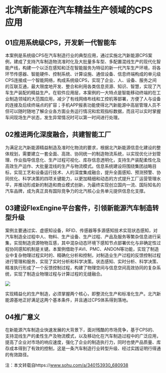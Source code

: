 <!--
title: 北汽新能源在汽车精益生产领域的CPS应用
subtitle: 工业软件
author: 网络
keyword: 工业软件
published: 2024-04-222
topicImg: assets/6/CPSBANE.jpg
-->



# 北汽新能源在汽车精益生产领域的CPS应用

## 01应用系统级CPS，开发新一代智能车

本案例是系统级CPS在汽车制造行业的典型应用，通过实施北汽新能源CPS案例，建成了支持汽车制造物流准时化及大批量多车型、多配置混线生产的现代化智能产线，构建一个以泛在感知和泛在智能服务为特征的新一代汽车生产环境，将各环节传感器、智能硬件、控制系统、计算设施、通信设备、信息终端构成的单元级CPS连接成一个智能网络，构成系统级CPS，实现了企业、人、设备、服务之间的互联互通，最大限度地开发、整合和利用各类信息资源、知识、智慧，实现了汽车生产装配的精益生产。在软件应用层，本案例的一大特点是智能移动终端的在工业制造领域的大范围应用，减少了有线网络布线和工控机等部署，方便了人与设备的连接及后续终端点的扩容；手机APP报表功能使得北汽新能源中高层管理人员不但可以随时随地了解企业各方面业务运行情况和宏观指标数据，而且可以实时掌握车间现场生产状态，发生异常情况时可以第一时间进行处理。

## 02推进两化深度融合，共建智能工厂

为满足北汽新能源精益制造及准时化物流的要求，根据北汽新能源信息化建设的整体规划，需要建立一套全面、高效、协同统一的制造物流系统，以实现优化计划管理、作业指导信息化、生产过程可视化、库存信息透明化，支持生产装配柔性化及高效生产运作、大批量混线的生产与物流模式。信息系统建设将围绕集团战略目标，实现工艺和设备运行技术、人的深度集成融合，提升全面感知、预测预警、协同优化、科学决策的四项关键能力，以更加精细和动态的方式提升工厂运营管理水平，并推动形成新的制造和商业模式创新，为最终实现创立国内一流、国际知名的汽车品牌，成为真正具有国际竞争力的北汽核心业务单元提供信息化支撑。

## 03建设FlexEngine平台套件，引领新能源汽车制造转型升级

案例主要通过实、虚感知设备，RFID、传感器等多源感知技术实现状态感知，对汽车制造全过程中人、物料、生产设备、生产过程、产品及服务等繁杂信息进行采集，实现制造资源物物互感，其中混杂动态环境下感知节点部署优化与非确定性过程协同感知机制是关键。本案例借助于AVI、PMC、ANDON等功能，实现了制造业中复杂物理过程实时的、精确化分析和控制，对制造业生产过程的反馈控制过程进行管理和服务，实现了实时分析和科学决策。状态感知、实时分析、科学决策、精准执行形成了一个反馈控制过程，构建了物理空间与信息空间高效协同的复杂系统，实现了制造业物理过程与计算过程的无缝融合。

![](assets/6/CPSBANE1.jpg)

实现精益化的生产制造，必须掌握两个核心，即整流化生产和标准化生产。北汽新能源基地正好满足这两个基本条件，并且通过CPS体系得到落地。



## 04推广意义

在新能源汽车制造业快速发展的大背景下，面对残酷的市场竞争，基于CPS的、支持混线生产的柔性生产及物流模式，以及移动化在汽车制造过程中的广泛应用，提高了企业对市场的响应速度，强化了企业的制造执行力，同时也使产品质量、库存成本得到了有效的控制，这是一条汽车制造行业转型升级、经过实践证明行得通的有效路径。






注：本文转载自https://www.sohu.com/a/340153930_680938